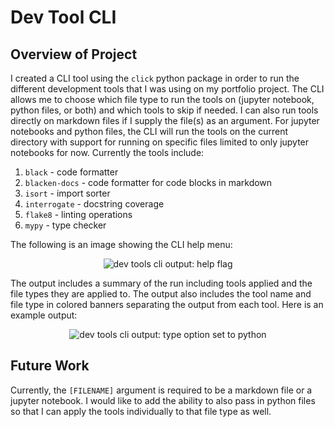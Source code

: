# **Dev Tool CLI**

## **Overview of Project**
I created a CLI tool using the `click` python package in order to run the
different development tools that I was using on my portfolio project. The CLI
allows me to choose which file type to run the tools on (jupyter notebook,
python files, or both) and which tools to skip if needed. I can also run tools
directly on markdown files if I supply the file(s) as an argument. For jupyter
notebooks and python files, the CLI will run the tools on the current directory
with support for running on specific files limited to only jupyter notebooks for
now. Currently the tools include:

1. `black` - code formatter
1. `blacken-docs` - code formatter for code blocks in markdown
1. `isort` - import sorter
1. `interrogate` - docstring coverage
1. `flake8` - linting operations
1. `mypy` - type checker

The following is an image showing the CLI help menu:

<div align="center">
    <img src="assets/images/dev_tool_cli/dev_tools_cli_help.svg"
         alt="dev tools cli output: help flag" />
</div>

The output includes a summary of the run including tools applied and the file
types they are applied to. The output also includes the tool name and file type
in colored banners separating the output from each tool. Here is an example
output:

<div align="center">
    <img src="assets/images/dev_tool_cli/dev_tools_cli_py.svg"
         alt="dev tools cli output: type option set to python" />
</div>

## **Future Work**
Currently, the `[FILENAME]` argument is required to be a markdown file or a
jupyter notebook. I would like to add the ability to also pass in python files
so that I can apply the tools individually to that file type as well.
